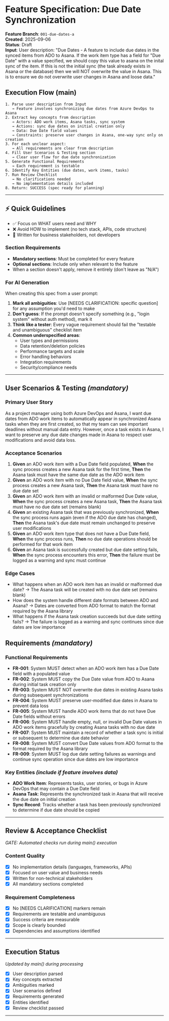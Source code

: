 # Feature Specification: Due Date Synchronization

**Feature Branch**: `001-due-dates-a`  
**Created**: 2025-09-06  
**Status**: Draft  
**Input**: User description: "Due Dates - A feature to include due dates in the synced items from ADO to Asana. If the work item type has a field for "Due Date" with a value specified, we should copy this value to asana on the inital sync of the item. If this is not the initial sync (the task already exists in Asana or the database) then we will NOT overwrite the value in Asana. This is to ensure we do not overwrite user changes in Asana and loose data."

## Execution Flow (main)
```
1. Parse user description from Input
   → Feature involves synchronizing due dates from Azure DevOps to Asana
2. Extract key concepts from description
   → Actors: ADO work items, Asana tasks, sync system
   → Actions: sync due dates on initial creation only
   → Data: Due Date field values
   → Constraints: preserve user changes in Asana, one-way sync only on creation
3. For each unclear aspect:
   → All requirements are clear from description
4. Fill User Scenarios & Testing section
   → Clear user flow for due date synchronization
5. Generate Functional Requirements
   → Each requirement is testable
6. Identify Key Entities (due dates, work items, tasks)
7. Run Review Checklist
   → No clarifications needed
   → No implementation details included
8. Return: SUCCESS (spec ready for planning)
```

---

## ⚡ Quick Guidelines
- ✅ Focus on WHAT users need and WHY
- ❌ Avoid HOW to implement (no tech stack, APIs, code structure)
- 👥 Written for business stakeholders, not developers

### Section Requirements
- **Mandatory sections**: Must be completed for every feature
- **Optional sections**: Include only when relevant to the feature
- When a section doesn't apply, remove it entirely (don't leave as "N/A")

### For AI Generation
When creating this spec from a user prompt:
1. **Mark all ambiguities**: Use [NEEDS CLARIFICATION: specific question] for any assumption you'd need to make
2. **Don't guess**: If the prompt doesn't specify something (e.g., "login system" without auth method), mark it
3. **Think like a tester**: Every vague requirement should fail the "testable and unambiguous" checklist item
4. **Common underspecified areas**:
   - User types and permissions
   - Data retention/deletion policies  
   - Performance targets and scale
   - Error handling behaviors
   - Integration requirements
   - Security/compliance needs

---

## User Scenarios & Testing *(mandatory)*

### Primary User Story
As a project manager using both Azure DevOps and Asana, I want due dates from ADO work items to automatically appear in synchronized Asana tasks when they are first created, so that my team can see important deadlines without manual data entry. However, once a task exists in Asana, I want to preserve any due date changes made in Asana to respect user modifications and avoid data loss.

### Acceptance Scenarios
1. **Given** an ADO work item with a Due Date field populated, **When** the sync process creates a new Asana task for the first time, **Then** the Asana task must have the same due date as the ADO work item
2. **Given** an ADO work item with no Due Date field value, **When** the sync process creates a new Asana task, **Then** the Asana task must have no due date set
3. **Given** an ADO work item with an invalid or malformed Due Date value, **When** the sync process creates a new Asana task, **Then** the Asana task must have no due date set (remains blank)
4. **Given** an existing Asana task that was previously synchronized, **When** the sync process runs again (even if the ADO due date has changed), **Then** the Asana task's due date must remain unchanged to preserve user modifications
5. **Given** an ADO work item type that does not have a Due Date field, **When** the sync process runs, **Then** no due date operations should be performed for that work item
6. **Given** an Asana task is successfully created but due date setting fails, **When** the sync process encounters this error, **Then** the failure must be logged as a warning and sync must continue

### Edge Cases
- What happens when an ADO work item has an invalid or malformed due date? → The Asana task will be created with no due date set (remains blank)
- How does the system handle different date formats between ADO and Asana? → Dates are converted from ADO format to match the format required by the Asana library
- What happens if the Asana task creation succeeds but due date setting fails? → The failure is logged as a warning and sync continues since due dates are low importance

## Requirements *(mandatory)*

### Functional Requirements
- **FR-001**: System MUST detect when an ADO work item has a Due Date field with a populated value
- **FR-002**: System MUST copy the Due Date value from ADO to Asana during initial task creation only
- **FR-003**: System MUST NOT overwrite due dates in existing Asana tasks during subsequent synchronizations
- **FR-004**: System MUST preserve user-modified due dates in Asana to prevent data loss
- **FR-005**: System MUST handle ADO work items that do not have Due Date fields without errors
- **FR-006**: System MUST handle empty, null, or invalid Due Date values in ADO work items gracefully by creating Asana tasks with no due date
- **FR-007**: System MUST maintain a record of whether a task sync is initial or subsequent to determine due date behavior
- **FR-008**: System MUST convert Due Date values from ADO format to the format required by the Asana library
- **FR-009**: System MUST log due date setting failures as warnings and continue sync operation since due dates are low importance

### Key Entities *(include if feature involves data)*
- **ADO Work Item**: Represents tasks, user stories, or bugs in Azure DevOps that may contain a Due Date field
- **Asana Task**: Represents the synchronized task in Asana that will receive the due date on initial creation
- **Sync Record**: Tracks whether a task has been previously synchronized to determine if due date should be copied

---

## Review & Acceptance Checklist
*GATE: Automated checks run during main() execution*

### Content Quality
- [x] No implementation details (languages, frameworks, APIs)
- [x] Focused on user value and business needs
- [x] Written for non-technical stakeholders
- [x] All mandatory sections completed

### Requirement Completeness
- [x] No [NEEDS CLARIFICATION] markers remain
- [x] Requirements are testable and unambiguous  
- [x] Success criteria are measurable
- [x] Scope is clearly bounded
- [x] Dependencies and assumptions identified

---

## Execution Status
*Updated by main() during processing*

- [x] User description parsed
- [x] Key concepts extracted
- [x] Ambiguities marked
- [x] User scenarios defined
- [x] Requirements generated
- [x] Entities identified
- [x] Review checklist passed

---
